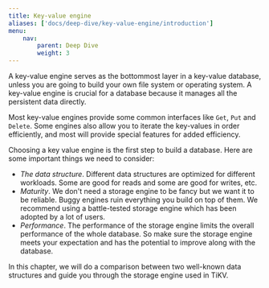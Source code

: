 ```yaml
---
title: Key-value engine
aliases: ['docs/deep-dive/key-value-engine/introduction']
menu:
    nav:
        parent: Deep Dive
        weight: 3
---
```


A key-value engine serves as the bottommost layer in a key-value
database, unless you are going to build your own file system or
operating system. A key-value engine is crucial for a database because
it manages all the persistent data directly.

Most key-value engines provide some common interfaces like `Get`,
`Put` and `Delete`. Some engines also allow you to iterate the
key-values in order efficiently, and most will provide special
features for added efficiency.

Choosing a key value engine is the first step to build a
database. Here are some important things we need to consider:

- _The data structure_. Different data structures are optimized for
  different workloads. Some are good for reads and some are good for
  writes, etc.
- _Maturity_. We don't need a storage engine to be fancy but we want it
  to be reliable. Buggy engines ruin everything you build on top of
  them. We recommend using a battle-tested storage engine which has
  been adopted by a lot of users.
- _Performance_. The performance of the storage engine limits the
  overall performance of the whole database. So make sure the storage
  engine meets your expectation and has the potential to improve along
  with the database.

In this chapter, we will do a comparison between two well-known data
structures and guide you through the storage engine used in TiKV.
